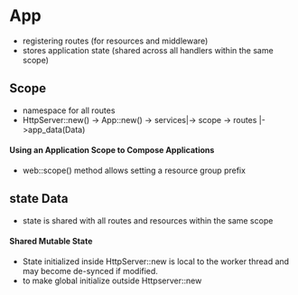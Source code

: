 # App  
   - registering routes (for resources and middleware)
   - stores application state (shared across all handlers within the same scope)
## Scope
   - namespace for all routes
   - HttpServer::new() -> App::new() -> services|-> scope -> routes
                                                 |->app_data(Data<T>)
#### Using an Application Scope to Compose Applications
   - web::scope() method allows setting a resource group prefix
## state Data<T>
   - state is shared with all routes and resources within the same scope
#### Shared Mutable State
   - State initialized inside HttpServer::new is local to the worker thread and may become de-synced if modified.
   - to make global initialize outside Httpserver::new
